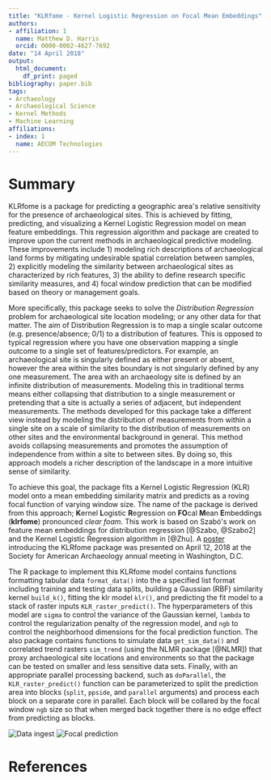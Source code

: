 ```yaml
---
title: "KLRfome - Kernel Logistic Regression on Focal Mean Embeddings"
authors:
- affiliation: 1
  name: Matthew D. Harris
  orcid: 0000-0002-4627-7692
date: "14 April 2018"
output:
  html_document:
    df_print: paged
bibliography: paper.bib
tags:
- Archaeology
- Archaeological Science
- Kernel Methods
- Machine Learning
affiliations:
- index: 1
  name: AECOM Technologies
---
```


# Summary

KLRfome is a package for predicting a geographic area's relative sensitivity for the presence of archaeological sites. This is achieved by fitting, predicting, and visualizing a Kernel Logistic Regression model on mean feature embeddings. This regression algorithm and package are created to improve upon the current methods in archaeological predictive modeling. These improvements include 1) modeling rich descriptions of archaeological land forms by mitigating undesirable spatial correlation between samples, 2) explicitly modeling the similarity between archaeological sites as characterized by rich features, 3) the ability to define research specific similarity measures, and 4) focal window prediction that can be modified based on theory or management goals. 

More specifically, this package seeks to solve the *Distribution Regression* problem for archaeological site location modeling; or any other data for that matter. The aim of Distribution Regression is to map a single scalar outcome (e.g. presence/absence; 0/1) to a distribution of features. This is opposed to typical regression where you have one observation mapping a single outcome to a single set of features/predictors. For example, an archaeological site is singularly defined as either present or absent, however the area within the sites boundary is not singularly defined by any one measurement. The area with an archaeology site is defined by an infinite distribution of measurements. Modeling this in traditional terms means either collapsing that distribution to a single measurement or pretending that a site is actually a series of adjacent, but independent measurements. The methods developed for this package take a different view instead by modeling the distribution of measurements from within a single site on a scale of similarity to the distribution of measurements on other sites and the environmental background in general. This method avoids collapsing measurements and promotes the assumption of independence from within a site to between sites. By doing so, this approach models a richer description of the landscape in a more intuitive sense of similarity.

To achieve this goal, the package fits a Kernel Logistic Regression (KLR) model onto a mean embedding similarity matrix and predicts as a roving focal function of varying window size. The name of the package is derived from this approach; **K**ernel **L**ogistic **R**egression on **FO**cal **M**ean **E**mbeddings (**klrfome**) pronounced *clear foam*. This work is based on Szabó's work on feature mean embeddings for distribution regression [@Szabo, @Szabo2] and the Kernel Logistic Regression algorithm in [@Zhu]. A [poster](https://github.com/mrecos/klrfome/tree/master/SAA_2018_poster) introducing the KLRfome package was presented on April 12, 2018 at the Society for American Archaeology annual meeting in Washington, D.C.

The R package to implement this KLRfome model contains functions formatting tabular data `format_data()` into the a specified list format including training and testing data splits, building a Gaussian (RBF) similarity kernel `build_k()`, fitting the klr model `klr()`, and predicting the fit model to a stack of raster inputs `KLR_raster_predict()`. The hyperparameters of this model are `sigma` to control the variance of the Gaussian kernel, `lambda` to control the regularization penalty of the regression model, and `ngb` to control the neighborhood dimensions for the focal prediction function. The also package contains functions to simulate data `get_sim_data()` and correlated trend rasters `sim_trend` (using the NLMR package [@NLMR]) that proxy archaeological site locations and environments so that the package can be tested on smaller and less sensitive data sets. Finally, with an appropriate parallel processing backend, such as `doParallel`, the `KLR_raster_predict()` function can be parameterized to split the prediction area into blocks (`split`, `ppside`, and `parallel` arguments) and process each block on a separate core in parallel. Each block will be collared by the focal window `ngb` size so that when merged back together there is no edge effect from predicting as blocks.


![Data ingest](https://github.com/mrecos/klrfome/blob/master/README_images/KLRfome_dataflow.png?raw=true)
![Focal prediction](https://github.com/mrecos/klrfome/blob/master/README_images/KLRfome_prediction.png?raw=true)



# References